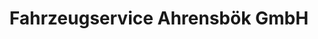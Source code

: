 ---
title: "Fahrzeugservice Ahrensbök GmbH"
url: /ahrensboek/fahrzeugservice-ahrensboek-gmbh/
shop: Autowerkstatt
---
